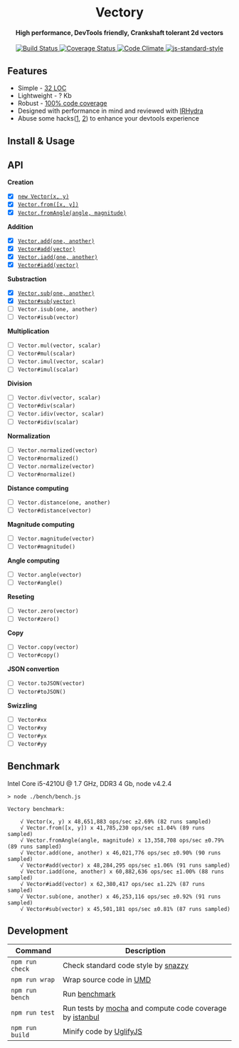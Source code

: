 <h1 align="center">Vectory</h1>
<h4 align="center">High performance, DevTools friendly, Crankshaft tolerant 2d vectors</h4>

<p align="center">
   <a href="https://travis-ci.org/broadsw0rd/vectory">
      <img src="https://travis-ci.org/broadsw0rd/vectory.svg?branch=master" alt="Build Status"></img>
   </a>
   <a href='https://coveralls.io/github/broadsw0rd/vectory?branch=master'>
      <img src='https://coveralls.io/repos/broadsw0rd/vectory/badge.svg?branch=master&service=github' alt='Coverage Status' />
   </a>
   <a href="https://codeclimate.com/github/broadsw0rd/vectory">
      <img src="https://codeclimate.com/github/broadsw0rd/vectory/badges/gpa.svg" alt="Code Climate"/>
   </a>
   <a href="https://github.com/feross/standard">
      <img src="https://img.shields.io/badge/code%20style-standard-brightgreen.svg?style=flat" alt="js-standard-style"></img>
   </a>
</p>

## Features

- Simple - [32 LOC](https://github.com/broadsw0rd/vectory/blob/master/src/vectory.js#L32)
- Lightweight - ? Kb
- Robust - [100% code coverage](https://coveralls.io/github/broadsw0rd/vectory?branch=master)
- Designed with performance in mind and reviewed with [IRHydra](http://mrale.ph/irhydra/2/)
- Abuse some hacks([1](https://github.com/WebKit/webkit/blob/master/Source/JavaScriptCore/inspector/InjectedScriptSource.js#L768), [2](https://kangax.github.io/nfe/#webkit-displayName)) to enhance your devtools experience

## Install & Usage

## API

**Creation**

- [x] [`new Vector(x, y)`](https://github.com/broadsw0rd/vectory/blob/master/src/vectory.js#L1)
- [x] [`Vector.from([x, y])`](https://github.com/broadsw0rd/vectory/blob/master/src/vectory.js#L8)
- [x] [`Vector.fromAngle(angle, magnitude)`](https://github.com/broadsw0rd/vectory/blob/master/src/vectory.js#L12)

**Addition**

- [x] [`Vector.add(one, another)`](https://github.com/broadsw0rd/vectory/blob/master/src/vectory.js#L16)
- [x] [`Vector#add(vector)`](https://github.com/broadsw0rd/vectory/blob/master/src/vectory.js#L20)
- [x] [`Vector.iadd(one, another)`](https://github.com/broadsw0rd/vectory/blob/master/src/vectory.js#L24)
- [x] [`Vector#iadd(vector)`](https://github.com/broadsw0rd/vectory/blob/master/src/vectory.js#L28)

**Substraction**

- [x] [`Vector.sub(one, another)`](https://github.com/broadsw0rd/vectory/blob/master/src/vectory.js#L34)
- [x] [`Vector#sub(vector)`](https://github.com/broadsw0rd/vectory/blob/master/src/vectory.js#L38)
- [ ] `Vector.isub(one, another)`
- [ ] `Vector#isub(vector)`

**Multiplication**

- [ ] `Vector.mul(vector, scalar)`
- [ ] `Vector#mul(scalar)`
- [ ] `Vector.imul(vector, scalar)`
- [ ] `Vector#imul(scalar)`

**Division**

- [ ] `Vector.div(vector, scalar)`
- [ ] `Vector#div(scalar)`
- [ ] `Vector.idiv(vector, scalar)`
- [ ] `Vector#idiv(scalar)`

**Normalization**

- [ ] `Vector.normalized(vector)`
- [ ] `Vector#normalized()`
- [ ] `Vector.normalize(vector)`
- [ ] `Vector#normalize()`

**Distance computing**

- [ ] `Vector.distance(one, another)`
- [ ] `Vector#distance(vector)`

**Magnitude computing**

- [ ] `Vector.magnitude(vector)`
- [ ] `Vector#magnitude()`

**Angle computing**

- [ ] `Vector.angle(vector)`
- [ ] `Vector#angle()`

**Reseting**

- [ ] `Vector.zero(vector)`
- [ ] `Vector#zero()`

**Copy**

- [ ] `Vector.copy(vector)`
- [ ] `Vector#copy()`

**JSON convertion**

- [ ] `Vector.toJSON(vector)`
- [ ] `Vector#toJSON()`

**Swizzling**

- [ ] `Vector#xx`
- [ ] `Vector#xy`
- [ ] `Vector#yx`
- [ ] `Vector#yy`

## Benchmark

Intel Core i5-4210U @ 1.7 GHz, DDR3 4 Gb, node v4.2.4

```
> node ./bench/bench.js

Vectory benchmark:

	√ Vector(x, y) x 48,651,883 ops/sec ±2.69% (82 runs sampled)
	√ Vector.from([x, y]) x 41,785,230 ops/sec ±1.04% (89 runs sampled)
	√ Vector.fromAngle(angle, magnitude) x 13,358,708 ops/sec ±0.79% (89 runs sampled)
	√ Vector.add(one, another) x 46,021,776 ops/sec ±0.90% (90 runs sampled)
	√ Vector#add(vector) x 48,284,295 ops/sec ±1.06% (91 runs sampled)
	√ Vector.iadd(one, another) x 60,882,636 ops/sec ±1.00% (88 runs sampled)
	√ Vector#iadd(vector) x 62,380,417 ops/sec ±1.22% (87 runs sampled)
	√ Vector.sub(one, another) x 46,253,116 ops/sec ±0.92% (91 runs sampled)
	√ Vector#sub(vector) x 45,501,181 ops/sec ±0.81% (87 runs sampled)

```

## Development

Command | Description
--------| -----------
`npm run check` | Check standard code style by [snazzy](https://www.npmjs.com/package/snazzy)
`npm run wrap` | Wrap source code in [UMD](https://github.com/umdjs/umd)
`npm run bench` | Run [benchmark](http://benchmarkjs.com/)
`npm run test` | Run tests by [mocha](https://mochajs.org/) and compute code coverage by [istanbul](https://github.com/gotwarlost/istanbul)
`npm run build` | Minify code by [UglifyJS](https://github.com/mishoo/UglifyJS)
